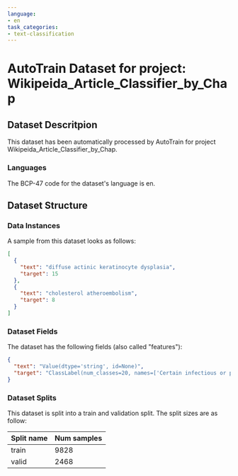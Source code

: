 ```yaml
---
language:
- en
task_categories:
- text-classification
---
```

# AutoTrain Dataset for project: Wikipeida_Article_Classifier_by_Chap

## Dataset Descritpion

This dataset has been automatically processed by AutoTrain for project Wikipeida_Article_Classifier_by_Chap.

### Languages

The BCP-47 code for the dataset's language is en.

## Dataset Structure

### Data Instances

A sample from this dataset looks as follows:

```json
[
  {
    "text": "diffuse actinic keratinocyte dysplasia",
    "target": 15
  },
  {
    "text": "cholesterol atheroembolism",
    "target": 8
  }
]
```

### Dataset Fields

The dataset has the following fields (also called "features"):

```json
{
  "text": "Value(dtype='string', id=None)",
  "target": "ClassLabel(num_classes=20, names=['Certain infectious or parasitic diseases', 'Developmental anaomalies', 'Diseases of the blood or blood forming organs', 'Diseases of the genitourinary system', 'Mental behavioural or neurodevelopmental disorders', 'Neoplasms', 'certain conditions originating in the perinatal period', 'conditions related to sexual health', 'diseases of the circulatroy system', 'diseases of the digestive system', 'diseases of the ear or mastoid process', 'diseases of the immune system', 'diseases of the musculoskeletal system or connective tissue', 'diseases of the nervous system', 'diseases of the respiratory system', 'diseases of the skin', 'diseases of the visual system', 'endocrine  nutritional or metabolic diseases', 'pregnanacy  childbirth or the puerperium', 'sleep-wake disorders'], id=None)"
}
```

### Dataset Splits

This dataset is split into a train and validation split. The split sizes are as follow:

| Split name   | Num samples         |
| ------------ | ------------------- |
| train        | 9828 |
| valid        | 2468 |
